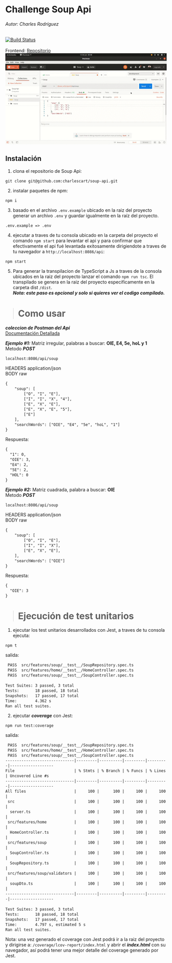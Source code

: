 # Challenge Soup Api
###### Autor: Charles Rodríguez
[![Build Status](https://travis-ci.org/joemccann/dillinger.svg?branch=master)](https://travis-ci.org/joemccann/dillinger)
<br><br>
Frontend: [Repositorio](https://github.com/charlescart/soup-frontend)
<br>
![](https://raw.githubusercontent.com/charlescart/soup-api/master/src/public/backend-example%202.gif)
## Instalación
1. clona el repositorio de Soup Api:
```
git clone git@github.com:charlescart/soup-api.git
```

2. instalar paquetes de npm:
```
npm i
```

3. basado en el archivo `.env.example` ubicado en la raiz del proyecto generar un archivo `.env` y guardar igualmente en la raíz del proyecto.
```
.env.example => .env
```
4. ejecutar a traves de tu consola ubicado en la carpeta del proyecto el comando `npm start` para levantar el api y para confirmar que efectivamente el api fué levantada exitosamente dirigiendote a traves de tu navegador a `http://localhost:8086/api`:
```
npm start
```


5. Para generar la transpilacion de TypeScript a Js a traves de la consola ubicados en la raiz del proyecto lanzar el comando `npm run tsc`. El transpilado se genera en la raiz del proyecto especificamente en la carpeta dist `/dist`.
<br>***Nota: este paso es opcional y solo si quieres ver el codigo compilado.***

> # Como usar
***coleccion de Postman del Api***
<br> [Documentación Detallada](https://documenter.getpostman.com/view/11620246/Szzg8yR1)
>
***Ejemplo #1:*** Matriz irregular, palabras a buscar: **OIE, E4, 5e, hoL y 1**
<br> Metodo ***POST***
```
localhost:8086/api/soup
```
HEADERS     application/json
<br>BODY raw
```
{
    "soup": [
        ["O", "I", "E"],
        ["I", "I", "X", "4"],
        ["E", "X", "E"],
        ["E", "X", "E", "5"],
        ["E"]
    ],
    "searchWords": ["OIE", "E4", "5e", "hoL", "1"]
}
```
Respuesta:
```
{
  "1": 0,
  "OIE": 3,
  "E4": 2,
  "5E": 2,
  "HOL": 0
}
```

>
***Ejemplo #2:*** Matriz cuadrada, palabra a buscar: **OIE**
<br> Metodo ***POST***
```
localhost:8086/api/soup
```
HEADERS     application/json
<br>BODY raw
```
{
    "soup": [
        ["O", "I", "E"],
        ["I", "I", "X"],
        ["E", "X", "E"],
    ],
    "searchWords": ["OIE"]
}
```
Respuesta:
```
{
  "OIE": 3
}
```
> # Ejecución de test unitarios
1. ejecutar los test unitarios desarrollados con Jest, a traves de tu consola ejecuta:
```
npm t
```
salida:
```
 PASS  src/features/soup/__test__/SoupRepository.spec.ts
 PASS  src/features/home/__test__/HomeController.spec.ts
 PASS  src/features/soup/__test__/SoupController.spec.ts

Test Suites: 3 passed, 3 total
Tests:       18 passed, 18 total
Snapshots:   17 passed, 17 total
Time:        4.362 s
Ran all test suites.
```
2. ejecutar ***coverage*** con Jest:
```
npm run test:coverage
```
salida:
```
 PASS  src/features/soup/__test__/SoupRepository.spec.ts
 PASS  src/features/home/__test__/HomeController.spec.ts
 PASS  src/features/soup/__test__/SoupController.spec.ts
------------------------------|---------|----------|---------|---------|-------------------
File                          | % Stmts | % Branch | % Funcs | % Lines | Uncovered Line #s 
------------------------------|---------|----------|---------|---------|-------------------
All files                     |     100 |      100 |     100 |     100 |                   
 src                          |     100 |      100 |     100 |     100 |                   
  server.ts                   |     100 |      100 |     100 |     100 |                   
 src/features/home            |     100 |      100 |     100 |     100 |                   
  HomeController.ts           |     100 |      100 |     100 |     100 |                   
 src/features/soup            |     100 |      100 |     100 |     100 |                   
  SoupController.ts           |     100 |      100 |     100 |     100 |                   
  SoupRepository.ts           |     100 |      100 |     100 |     100 |                   
 src/features/soup/validators |     100 |      100 |     100 |     100 |                   
  soupDto.ts                  |     100 |      100 |     100 |     100 |                   
------------------------------|---------|----------|---------|---------|-------------------

Test Suites: 3 passed, 3 total
Tests:       18 passed, 18 total
Snapshots:   17 passed, 17 total
Time:        4.797 s, estimated 5 s
Ran all test suites.

```
Nota: una vez generado el coverage con Jest podrá ir a la raiz del proyecto y dirigirse a:  `/coverage/lcov-report/index.html` y abrir el ***index.html*** con su navegador, así podrá tener una mejor detalle del coverage generado por Jest. 
